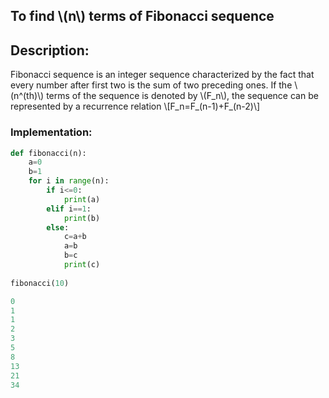   <script type="text/javascript"
        src="https://cdnjs.cloudflare.com/ajax/libs/mathjax/2.7.0/MathJax.js?config=TeX-AMS_CHTML"></script>


## To find \\(n\\) terms of Fibonacci sequence

## Description:

Fibonacci sequence is an integer sequence characterized by the fact that every number after first two is the sum of two preceding ones.
If the \\(n^(th)\\) terms of the sequence is denoted by \\(F_n\\), the sequence can be represented by a recurrence relation
\\[F_n=F_(n-1)+F_(n-2)\\]

### Implementation:

```python
def fibonacci(n):
	a=0
	b=1
	for i in range(n):
		if i<=0:
			print(a)
		elif i==1:
			print(b)
		else:
			c=a+b
			a=b
			b=c
			print(c)
		
fibonacci(10)
```

```python
0
1
1
2
3
5
8
13
21
34
```